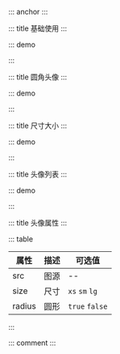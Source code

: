 ::: anchor
:::

::: title 基础使用
:::

::: demo

<template>
  <lay-avatar :src="src"></lay-avatar>
</template>

<script>
import { ref } from 'vue'

export default {
  setup() {

    const src = ref("https://portrait.gitee.com/uploads/avatars/user/2813/8441097_shaynas_1610801433.png")

    return {
        src
    }
  }
}
</script>

:::

::: title 圆角头像
:::

::: demo

<template>
  <lay-avatar :src="src" radius></lay-avatar>
</template>

<script>
import { ref } from 'vue'
export default {
    setup() {

        const src = "https://portrait.gitee.com/uploads/avatars/user/2813/8441097_shaynas_1610801433.png"
        
        return {
            src
        }
  }
}
</script>

:::

::: title 尺寸大小
:::

::: demo

<template>
  <lay-avatar :src="src" size="xs"></lay-avatar> 
  &nbsp;&nbsp; 
  <lay-avatar :src="src" size="sm"></lay-avatar>
  &nbsp;&nbsp;
  <lay-avatar :src="src"></lay-avatar>
  &nbsp;&nbsp;
  <lay-avatar :src="src" size="lg"></lay-avatar>
</template>

<script>
import { ref } from 'vue'

export default {
    setup() {

        const src = "https://portrait.gitee.com/uploads/avatars/user/2813/8441097_shaynas_1610801433.png"

        return {
          src
        }
  }
}
</script>

:::

::: title 头像列表
:::

::: demo

<template>
  <lay-avatar-list>
    <lay-avatar :src="src" radius></lay-avatar>
    <lay-avatar :src="src" radius></lay-avatar>
    <lay-avatar :src="src" radius></lay-avatar>
    <lay-avatar :src="src" radius></lay-avatar>
    <lay-avatar :src="src" radius></lay-avatar>
  </lay-avatar-list>
</template>

<script>
import { ref } from 'vue'

export default {
    setup() {

        const src = "https://portrait.gitee.com/uploads/avatars/user/2813/8441097_shaynas_1610801433.png"

        return {
          src
        }
  }
}
</script>

:::

::: title 头像属性
:::

::: table

| 属性   | 描述 | 可选值         |
| ------ | ---- | -------------- |
| src    | 图源 | --             |
| size   | 尺寸 | `xs` `sm` `lg` |
| radius | 圆形 | `true` `false` |

:::

::: comment
:::
